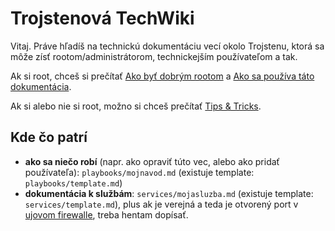 Trojstenová TechWiki
====================

Vitaj. Práve hľadíš na technickú dokumentáciu vecí okolo Trojstenu, ktorá sa môže zísť rootom/administrátorom, technickejším používateľom a tak.

Ak si root, chceš si prečítať [Ako byť dobrým rootom](meta/dobry_root.md) a [Ako sa používa táto dokumentácia](meta/wiki.md).

Ak si alebo nie si root, možno si chceš prečítať [Tips & Tricks](tips.md).

Kde čo patrí
------------

- **ako sa niečo robí** (napr. ako opraviť túto vec, alebo ako pridať používateľa): `playbooks/mojnavod.md` (existuje template: `playbooks/template.md`)
- **dokumentácia k službám**: `services/mojasluzba.md` (existuje template: `services/template.md`), plus ak je verejná a teda je otvorený port v [ujovom firewalle](masiny.md#Mašiny,_IPčky_a_do_von_otvorené_porty), treba hentam dopísať.
